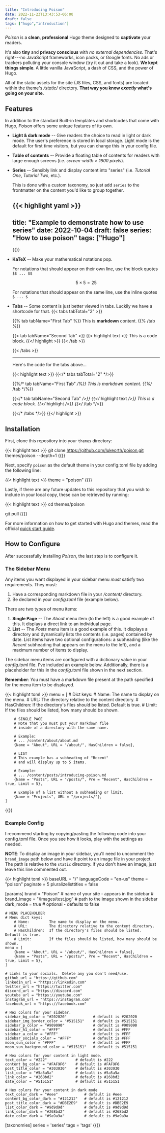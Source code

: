 ```yaml
---
title: "Introducing Poison"
date: 2022-11-23T13:43:53-06:00
draft: false
tags: ["hugo","introduction"]
---
```


*Poison* is a **clean**, **professional** Hugo theme designed to **captivate** your readers.

It's also **tiny** and **privacy conscious** with *no external dependencies*.  That's right---no JavaScript frameworks, icon packs, or Google fonts.  No ads or trackers polluting your console window (try it out and take a look).  **We kept things simple**.  A little vanilla JavaScript, a dash of CSS, and the power of Hugo.

All of the static assets for the site (JS files, CSS, and fonts) are located within the theme's */static/* directory.  **That way you know *exactly* what's going on your site**.

<!--more-->

## Features

In addition to the standard Built-in templates and shortcodes that come with Hugo, *Poison* offers some unique features of its own.

- **Light & dark mode** -- Give readers the choice to read in light or dark mode.  The user's preference is stored in local storage.  Light mode is the default for first time visitors, but you can change this in your config file.
- **Table of contents** -- Provide a floating table of contents for readers with large enough screens (i.e. *screen-width > 1600 pixels*).
- **Series** -- Sensibly link and display content into "series" (i.e. *Tutorial One*, *Tutorial Two*, etc.).
   
   This is done with a custom taxonomy, so just add `series` to the frontmatter on the content you'd like to group together.

    {{< highlight yaml >}}
    ---
    title: "Example to demonstrate how to use series"
    date: 2022-10-04
    draft: false
    series: "How to use poison"
    tags: ["Hugo"]
    ---
    {{</highlight >}}

- **KaTeX** -- Make your mathematical notations pop.

    For notations that should appear on their own line, use the block quotes `$$ ... $$`
    
    $$ 5 \times 5 = 25 $$

    For notations that should appear on the same line, use the inline quotes `$ ... $`
    
- **Tabs** -- Some content is just better viewed in tabs.  Luckily we have a shortcode for that.
    {{< tabs tabTotal="2" >}}

    {{% tab tabName="First Tab" %}}
This is **markdown** content.
    {{% /tab %}}

    {{< tab tabName="Second Tab" >}}
    {{< highlight text >}}
    This is a code block.
    {{</ highlight >}}
    {{< /tab >}}

    {{< /tabs >}}

    ---
    Here's the code for the tabs above...

    {{< highlight text >}}
    {{</* tabs tabTotal="2" */>}}

    {{%/* tab tabName="First Tab" */%}}
    This is markdown content.
    {{%/* /tab */%}}

    {{</* tab tabName="Second Tab" */>}}
    {{</* highlight text */>}}
    This is a code block.
    {{</* highlight */>}}
    {{</* /tab */>}}

    {{</* /tabs */>}}
    {{</ highlight >}}
    


## Installation

First, clone this repository into your `themes` directory:

{{< highlight text >}}
git clone https://github.com/lukeorth/poison.git themes/poison --depth=1
{{</highlight >}}

Next, specify `poison` as the default theme in your config.toml file by adding the following line:

{{< highlight text >}}
theme = "poison"
{{</highlight >}}

Lastly, if there are any future updates to this repository that you wish to include in your local copy, these can be retrieved by running:

{{< highlight text >}}
cd themes/poison

git pull
{{</highlight >}}

For more information on how to get started with Hugo and themes, read the official [quick start guide](https://gohugo.io/getting-started/quick-start/).

## How to Configure

After successfully installing *Poison*, the last step is to configure it.

### The Sidebar Menu

Any items you want displayed in your sidebar menu *must* satisfy two requirements.  They must:

1. Have a corresponding markdown file in your */content/* directory.
2. Be declared in your *config.toml* file (example below).

There are two types of menu items:

1. **Single Page** -- The *About* menu item (to the left) is a good example of this.  It displays a direct link to an individual page.
2. **List** -- The *Posts* menu item is a good example of this.  It displays a directory and dynamically lists the contents (i.e. pages) contained by date.  List items have two optional configurations: a subheading (like the *Recent* subheading that appears on the menu to the left), and a maximum number of items to display.

The sidebar menu items are configured with a dictionary value in your *config.toml* file.  I've included an example below.  Additionally, there is a placeholder for this in the *config.toml* file shown in the next section.

**Remember**: You must have a markdown file present at the path specified for the menu item to be displayed.

{{< highlight toml >}}
menu = [
        # Dict keys:
            # Name:         The name to display on the menu.
            # URL:          The directory relative to the content directory.
            # HasChildren:  If the directory's files should be listed.  Default is true.
            # Limit:        If the files should be listed, how many should be shown.

        # SINGLE PAGE
        # Note that you must put your markdown file 
        # inside of a directory with the same name.

        # Example:
        # ... /content/about/about.md
        {Name = "About", URL = "/about/", HasChildren = false},
        
        # LIST
        # This example has a subheading of "Recent"
        # and will display up to 5 items.

        # Example:
        # ... /content/posts/introducing-poison.md
        {Name = "Posts", URL = "/posts/", Pre = "Recent", HasChildren = true, Limit = 5},

        # Example of a list without a subheading or limit.
        {Name = "Projects", URL = "/projects/"},
    ]
{{</highlight >}}

### Example Config
I recommend starting by copying/pasting the following code into your config.toml file.  Once you see how it looks, play with the settings as needed.

**NOTE**: To display an image in your sidebar, you'll need to uncomment the `brand_image` path below and have it point to an image file in your project.  The path is relative to the `static` directory.  If you don't have an image, just leave this line commented out.

{{< highlight toml >}}
baseURL = "/"
languageCode = "en-us"
theme = "poison"
paginate = 5
pluralizelisttitles = false

[params]
    brand = "Poison"                    # name of your site - appears in the sidebar
    # brand_image = "/images/test.jpg"  # path to the image shown in the sidebar
    dark_mode = true                    # optional - defaults to false

    # MENU PLACEHOLDER
    # Menu dict keys:
        # Name:         The name to display on the menu.
        # URL:          The directory relative to the content directory.
        # HasChildren:  If the directory's files should be listed.  Default is true.
        # Limit:        If the files should be listed, how many should be shown.
    menu = [
        {Name = "About", URL = "/about/", HasChildren = false},
        {Name = "Posts", URL = "/posts/", Pre = "Recent", HasChildren = true, Limit = 5},
    ]

    # Links to your socials.  Delete any you don't need/use. 
    github_url = "https://github.com"
    linkedin_url = "https://linkedin.com"
    twitter_url = "https://twitter.com"
    discord_url = "https://discord.com"
    youtube_url = "https://youtube.com"
    instagram_url = "https://instagram.com"
    facebook_url = "https://facebook.com"

    # Hex colors for your sidebar.
    sidebar_bg_color = "#202020"            # default is #202020
    sidebar_img_border_color = "#515151"    # default is #515151
    sidebar_p_color = "#909090"             # default is #909090
    sidebar_h1_color = "#FFF"               # default is #FFF
    sidebar_a_color = "#FFF"                # default is #FFF
    sidebar_socials_color = "#FFF"          # default is #FFF
    moon_sun_color = "#FFF"                 # default is #FFF
    moon_sun_background_color = "#515151"   # default is #515151

    # Hex colors for your content in light mode.
    text_color = "#222"             # default is #222
    content_bg_color = "#FAF9F6"    # default is #FAF9F6
    post_title_color = "#303030"    # default is #303030
    list_color = "#5a5a5a"          # default is #5a5a5a
    link_color = "#268bd2"          # default is #268bd2
    date_color = "#515151"          # default is #515151

    # Hex colors for your content in dark mode
    text_color_dark = "#eee"            # default is #eee
    content_bg_color_dark = "#121212"   # default is #121212
    post_title_color_dark = "#DBE2E9"   # default is #DBE2E9
    list_color_dark = "#9d9d9d"         # default is #9d9d9d
    link_color_dark = "#268bd2"         # default is #268bd2
    date_color_dark = "#9a9a9a"         # default is #9a9a9a

[taxonomies]
    series = 'series'
    tags = 'tags'
{{</highlight >}}
